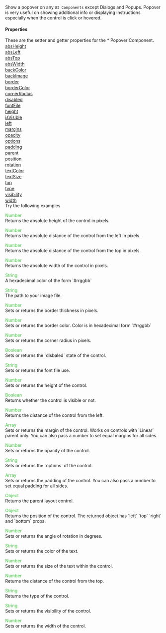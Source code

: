 Show a popover on any `UI Components` except Dialogs and Popups. Popover is very useful on showing additional info or displaying instructions especially when the control is click or hovered.
<h4>Properties</h4>These are the setter and getter properties for the *  Popover Component.<div class="samp" style="margin-top:2px;"><a href="#absheight-0" data-transition="pop" data-rel="popup" class="ui-link">absHeight </a></div><div class="samp" style="margin-top:2px;"><a href="#absleft-5" data-transition="pop" data-rel="popup" class="ui-link">absLeft </a></div><div class="samp" style="margin-top:2px;"><a href="#abstop-10" data-transition="pop" data-rel="popup" class="ui-link">absTop </a></div><div class="samp" style="margin-top:2px;"><a href="#abswidth-15" data-transition="pop" data-rel="popup" class="ui-link">absWidth </a></div><div class="samp" style="margin-top:2px;"><a href="#backcolor-20" data-transition="pop" data-rel="popup" class="ui-link">backColor </a></div><div class="samp" style="margin-top:2px;"><a href="#backimage-25" data-transition="pop" data-rel="popup" class="ui-link">backImage </a></div><div class="samp" style="margin-top:2px;"><a href="#border-30" data-transition="pop" data-rel="popup" class="ui-link">border </a></div><div class="samp" style="margin-top:2px;"><a href="#bordercolor-35" data-transition="pop" data-rel="popup" class="ui-link">borderColor </a></div><div class="samp" style="margin-top:2px;"><a href="#cornerradius-40" data-transition="pop" data-rel="popup" class="ui-link">cornerRadius </a></div><div class="samp" style="margin-top:2px;"><a href="#disabled-45" data-transition="pop" data-rel="popup" class="ui-link">disabled </a></div><div class="samp" style="margin-top:2px;"><a href="#fontfile-50" data-transition="pop" data-rel="popup" class="ui-link">fontFile </a></div><div class="samp" style="margin-top:2px;"><a href="#height-55" data-transition="pop" data-rel="popup" class="ui-link">height </a></div><div class="samp" style="margin-top:2px;"><a href="#isvisible-60" data-transition="pop" data-rel="popup" class="ui-link">isVisible </a></div><div class="samp" style="margin-top:2px;"><a href="#left-65" data-transition="pop" data-rel="popup" class="ui-link">left </a></div><div class="samp" style="margin-top:2px;"><a href="#margins-70" data-transition="pop" data-rel="popup" class="ui-link">margins </a></div><div class="samp" style="margin-top:2px;"><a href="#opacity-75" data-transition="pop" data-rel="popup" class="ui-link">opacity </a></div><div class="samp" style="margin-top:2px;"><a href="#options-80" data-transition="pop" data-rel="popup" class="ui-link">options </a></div><div class="samp" style="margin-top:2px;"><a href="#padding-85" data-transition="pop" data-rel="popup" class="ui-link">padding </a></div><div class="samp" style="margin-top:2px;"><a href="#parent-90" data-transition="pop" data-rel="popup" class="ui-link">parent </a></div><div class="samp" style="margin-top:2px;"><a href="#position-95" data-transition="pop" data-rel="popup" class="ui-link">position </a></div><div class="samp" style="margin-top:2px;"><a href="#rotation-100" data-transition="pop" data-rel="popup" class="ui-link">rotation </a></div><div class="samp" style="margin-top:2px;"><a href="#textcolor-105" data-transition="pop" data-rel="popup" class="ui-link">textColor </a></div><div class="samp" style="margin-top:2px;"><a href="#textsize-110" data-transition="pop" data-rel="popup" class="ui-link">textSize </a></div><div class="samp" style="margin-top:2px;"><a href="#top-115" data-transition="pop" data-rel="popup" class="ui-link">top </a></div><div class="samp" style="margin-top:2px;"><a href="#type-120" data-transition="pop" data-rel="popup" class="ui-link">type </a></div><div class="samp" style="margin-top:2px;"><a href="#visibility-125" data-transition="pop" data-rel="popup" class="ui-link">visibility </a></div><div class="samp" style="margin-top:2px;"><a href="#width-130" data-transition="pop" data-rel="popup" class="ui-link">width </a></div>
Try the following examples
<div data-role="popup" id="absheight-0" class="ui-content"><p><span style="color:#4c4;">Number</span><br>Returns the absolute height of the control in pixels.</p></div><div data-role="popup" id="absleft-5" class="ui-content"><p><span style="color:#4c4;">Number</span><br>Returns the absolute distance of the control from the left in pixels.</p></div><div data-role="popup" id="abstop-10" class="ui-content"><p><span style="color:#4c4;">Number</span><br>Returns the absolute distance of the control from the top in pixels.</p></div><div data-role="popup" id="abswidth-15" class="ui-content"><p><span style="color:#4c4;">Number</span><br>Returns the absolute width of the control in pixels.</p></div><div data-role="popup" id="backcolor-20" class="ui-content"><p><span style="color:#4c4;">String</span><br>A hexadecimal color of the form `#rrggbb`</p></div><div data-role="popup" id="backimage-25" class="ui-content"><p><span style="color:#4c4;">String</span><br>The path to your image file.</p></div><div data-role="popup" id="border-30" class="ui-content"><p><span style="color:#4c4;">Number</span><br>Sets or returns the border thickness in pixels.</p></div><div data-role="popup" id="bordercolor-35" class="ui-content"><p><span style="color:#4c4;">Number</span><br>Sets or returns the border color. Color is in hexadecimal form `#rrggbb`</p></div><div data-role="popup" id="cornerradius-40" class="ui-content"><p><span style="color:#4c4;">Number</span><br>Sets or returns the corner radius in pixels.</p></div><div data-role="popup" id="disabled-45" class="ui-content"><p><span style="color:#4c4;">Boolean</span><br>Sets or returns the `disbaled` state of the control.</p></div><div data-role="popup" id="fontfile-50" class="ui-content"><p><span style="color:#4c4;">String</span><br>Sets or returns the font file use.</p></div><div data-role="popup" id="height-55" class="ui-content"><p><span style="color:#4c4;">Number</span><br>Sets or returns the height of the control.</p></div><div data-role="popup" id="isvisible-60" class="ui-content"><p><span style="color:#4c4;">Boolean</span><br>Returns whether the control is visible or not.</p></div><div data-role="popup" id="left-65" class="ui-content"><p><span style="color:#4c4;">Number</span><br>Returns the distance of the control from the left.</p></div><div data-role="popup" id="margins-70" class="ui-content"><p><span style="color:#4c4;">Array</span><br>Sets or returns the margin of the control. Works on controls with `Linear` parent only. You can also pass a number to set equal margins for all sides.</p></div><div data-role="popup" id="opacity-75" class="ui-content"><p><span style="color:#4c4;">Number</span><br>Sets or returns the opacity of the control.</p></div><div data-role="popup" id="options-80" class="ui-content"><p><span style="color:#4c4;">String</span><br>Sets or returns the `options` of the control.</p></div><div data-role="popup" id="padding-85" class="ui-content"><p><span style="color:#4c4;">Array</span><br>Sets or returns the padding of the control. You can also pass a number to set equal padding for all sides.</p></div><div data-role="popup" id="parent-90" class="ui-content"><p><span style="color:#4c4;">Object</span><br>Returns the parent layout control.</p></div><div data-role="popup" id="position-95" class="ui-content"><p><span style="color:#4c4;">Object</span><br>Returns the position of the control. The returned object has `left` `top` `right` and `bottom` props.</p></div><div data-role="popup" id="rotation-100" class="ui-content"><p><span style="color:#4c4;">Number</span><br>Sets or returns the angle of rotation in degrees.</p></div><div data-role="popup" id="textcolor-105" class="ui-content"><p><span style="color:#4c4;">String</span><br>Sets or returns the color of the text.</p></div><div data-role="popup" id="textsize-110" class="ui-content"><p><span style="color:#4c4;">Number</span><br>Sets or returns the size of the text within the control.</p></div><div data-role="popup" id="top-115" class="ui-content"><p><span style="color:#4c4;">Number</span><br>Returns the distance of the control from the top.</p></div><div data-role="popup" id="type-120" class="ui-content"><p><span style="color:#4c4;">String</span><br>Returns the type of the control.</p></div><div data-role="popup" id="visibility-125" class="ui-content"><p><span style="color:#4c4;">String</span><br>Sets or returns the visibility of the control.</p></div><div data-role="popup" id="width-130" class="ui-content"><p><span style="color:#4c4;">Number</span><br>Sets or returns the width of the control.</p></div>
